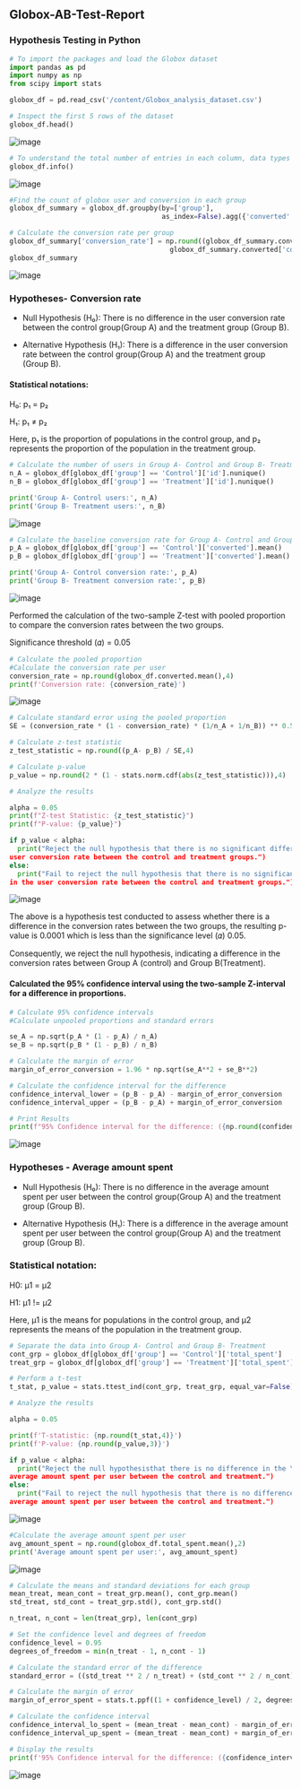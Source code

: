 ## Globox-AB-Test-Report
### Hypothesis Testing in Python
 

```python
# To import the packages and load the Globox dataset
import pandas as pd
import numpy as np
from scipy import stats

globox_df = pd.read_csv('/content/Globox_analysis_dataset.csv')
```
```python
# Inspect the first 5 rows of the dataset
globox_df.head()
```
![image](https://github.com/Gbemisola-OlatundeEso/Globox-AB-Test-Report/assets/169208623/7087425a-e64d-4401-9788-0b5390dac5b6)

```python
# To understand the total number of entries in each column, data types and missing values.
globox_df.info()
```
![image](https://github.com/Gbemisola-OlatundeEso/Globox-AB-Test-Report/assets/169208623/35f901e0-3011-45f4-bc99-813291fa5340)

```python
#Find the count of globox user and conversion in each group
globox_df_summary = globox_df.groupby(by=['group'],
                                      as_index=False).agg({'converted': ['count', 'sum']})

# Calculate the conversion rate per group
globox_df_summary['conversion_rate'] = np.round((globox_df_summary.converted['sum'] /
                                        globox_df_summary.converted['count']),4)
globox_df_summary
```
![image](https://github.com/Gbemisola-OlatundeEso/Globox-AB-Test-Report/assets/169208623/19b61ddb-00ab-4e6e-ae65-6cb94b20d1b9)

### Hypotheses- Conversion rate

- Null Hypothesis (H₀):
There is no difference in the user conversion rate between the control group(Group A) and the treatment group (Group B).

- Alternative Hypothesis (H₁):
There is a difference in the user conversion rate between the control group(Group A) and the treatment group (Group B).

#### Statistical notations:

H₀: p₁ = p₂

H₁: p₁ ≠ p₂

Here, p₁ is the proportion of populations in the control group, and p₂ represents the proportion of the population in the treatment group.

```python
# Calculate the number of users in Group A- Control and Group B- Treatment
n_A = globox_df[globox_df['group'] == 'Control']['id'].nunique()
n_B = globox_df[globox_df['group'] == 'Treatment']['id'].nunique()

print('Group A- Control users:', n_A)
print('Group B- Treatment users:', n_B)
```
![image](https://github.com/Gbemisola-OlatundeEso/Globox-AB-Test-Report/assets/169208623/68ef4fda-9b55-47e1-a217-c4ad1a0ec079)

```python
# Calculate the baseline conversion rate for Group A- Control and Group B- Treatment
p_A = globox_df[globox_df['group'] == 'Control']['converted'].mean()
p_B = globox_df[globox_df['group'] == 'Treatment']['converted'].mean()

print('Group A- Control conversion rate:', p_A)
print('Group B- Treatment conversion rate:', p_B)
```
![image](https://github.com/Gbemisola-OlatundeEso/Globox-AB-Test-Report/assets/169208623/67fbb365-ba34-46f6-8733-8834b5ac02e4)

Performed the calculation of the two-sample Z-test with pooled proportion to compare the conversion rates between the two groups.

Significance threshold (𝛼) = 0.05
```python
# Calculate the pooled proportion
#Calculate the conversion rate per user
conversion_rate = np.round(globox_df.converted.mean(),4)
print(f'Conversion rate: {conversion_rate}')
```
![image](https://github.com/Gbemisola-OlatundeEso/Globox-AB-Test-Report/assets/169208623/9a502be6-1bec-489e-86ab-b5bcaf6f95c6)

```python
# Calculate standard error using the pooled proportion
SE = (conversion_rate * (1 - conversion_rate) * (1/n_A + 1/n_B)) ** 0.5

# Calculate z-test statistic
z_test_statistic = np.round((p_A- p_B) / SE,4)

# Calculate p-value
p_value = np.round(2 * (1 - stats.norm.cdf(abs(z_test_statistic))),4)

# Analyze the results

alpha = 0.05
print(f"Z-test Statistic: {z_test_statistic}")
print(f"P-value: {p_value}")

if p_value < alpha:
  print("Reject the null hypothesis that there is no significant difference in the \n
user conversion rate between the control and treatment groups.")
else:
  print("Fail to reject the null hypothesis that there is no significant difference \n
in the user conversion rate between the control and treatment groups.")
```
![image](https://github.com/Gbemisola-OlatundeEso/Globox-AB-Test-Report/assets/169208623/f04d5705-b11e-4801-b5b3-0a5670bf4c32)


The above is a hypothesis test conducted to assess whether there is a difference in the conversion rates between the two groups, 
the resulting p-value is 0.0001 which is less than the significance level (𝛼) 0.05.

Consequently, we reject the null hypothesis, indicating a difference in the conversion rates between Group A (control) and Group B(Treatment).


#### Calculated the 95% confidence interval using the two-sample Z-interval for a difference in proportions.
```python
# Calculate 95% confidence intervals
#Calculate unpooled proportions and standard errors

se_A = np.sqrt(p_A * (1 - p_A) / n_A)
se_B = np.sqrt(p_B * (1 - p_B) / n_B)

# Calculate the margin of error
margin_of_error_conversion = 1.96 * np.sqrt(se_A**2 + se_B**2)

# Calculate the confidence interval for the difference
confidence_interval_lower = (p_B - p_A) - margin_of_error_conversion
confidence_interval_upper = (p_B - p_A) + margin_of_error_conversion

# Print Results
print(f"95% Confidence interval for the difference: ({np.round(confidence_interval_lower,4)}, {np.round(confidence_interval_upper,4)})")
```
![image](https://github.com/Gbemisola-OlatundeEso/Globox-AB-Test-Report/assets/169208623/d8c0e193-e329-4e36-966c-750dc5270a58)

### Hypotheses - Average amount spent

- Null Hypothesis (H₀):
There is no difference in the average amount spent per user between the control group(Group A) and the treatment group (Group B).

- Alternative Hypothesis (H₁):
There is a difference in the average amount spent per user between the control group(Group A) and the treatment group (Group B).

### Statistical notation:

H0: μ1 = μ2

H1: μ1 != μ2

Here, μ1 is the means for populations in the control group, and μ2 represents the means of the population in the treatment group.

```python
# Separate the data into Group A- Control and Group B- Treatment
cont_grp = globox_df[globox_df['group'] == 'Control']['total_spent']
treat_grp = globox_df[globox_df['group'] == 'Treatment']['total_spent']

# Perform a t-test
t_stat, p_value = stats.ttest_ind(cont_grp, treat_grp, equal_var=False)

# Analyze the results

alpha = 0.05

print(f'T-statistic: {np.round(t_stat,4)}')
print(f'P-value: {np.round(p_value,3)}')

if p_value < alpha:
  print("Reject the null hypothesisthat there is no difference in the \n
average amount spent per user between the control and treatment.")
else:
  print("Fail to reject the null hypothesis that there is no difference in the \n
average amount spent per user between the control and treatment.")
```
![image](https://github.com/Gbemisola-OlatundeEso/Globox-AB-Test-Report/assets/169208623/e494398c-c6b9-4b33-bdc2-008f684652a3)

```python
#Calculate the average amount spent per user
avg_amount_spent = np.round(globox_df.total_spent.mean(),2)
print('Average amount spent per user:', avg_amount_spent)
```
![image](https://github.com/Gbemisola-OlatundeEso/Globox-AB-Test-Report/assets/169208623/0cab8671-4c3e-4cfa-8017-45194522a84d)

```python
# Calculate the means and standard deviations for each group
mean_treat, mean_cont = treat_grp.mean(), cont_grp.mean()
std_treat, std_cont = treat_grp.std(), cont_grp.std()

n_treat, n_cont = len(treat_grp), len(cont_grp)

# Set the confidence level and degrees of freedom
confidence_level = 0.95
degrees_of_freedom = min(n_treat - 1, n_cont - 1)

# Calculate the standard error of the difference
standard_error = ((std_treat ** 2 / n_treat) + (std_cont ** 2 / n_cont)) ** 0.5

# Calculate the margin of error
margin_of_error_spent = stats.t.ppf((1 + confidence_level) / 2, degrees_of_freedom) * standard_error

# Calculate the confidence interval
confidence_interval_lo_spent = (mean_treat - mean_cont) - margin_of_error_spent
confidence_interval_up_spent = (mean_treat - mean_cont) + margin_of_error_spent

# Display the results
print(f'95% Confidence interval for the difference: ({confidence_interval_lo_spent}, {confidence_interval_up_spent})')
```
![image](https://github.com/Gbemisola-OlatundeEso/Globox-AB-Test-Report/assets/169208623/430e256c-67be-4e51-9d7d-fc525a8ebe04)

